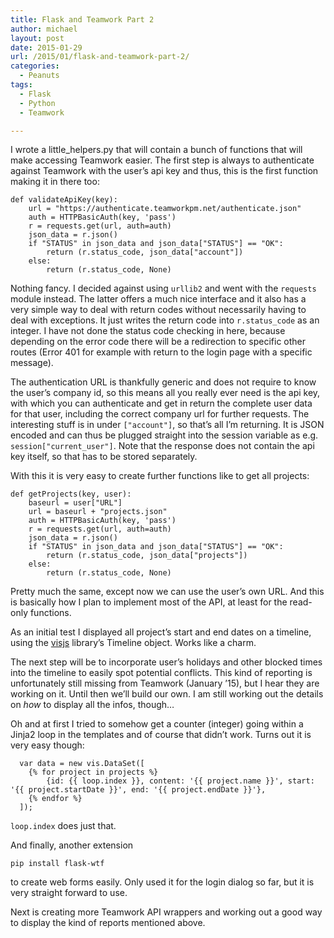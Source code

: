 ```yaml
---
title: Flask and Teamwork Part 2
author: michael
layout: post
date: 2015-01-29
url: /2015/01/flask-and-teamwork-part-2/
categories:
  - Peanuts
tags:
  - Flask
  - Python
  - Teamwork

---
```

I wrote a little_helpers.py that will contain a bunch of functions that will make accessing Teamwork easier. The first step is always to authenticate against Teamwork with the user&#8217;s api key and thus, this is the first function making it in there too:

    def validateApiKey(key):
        url = "https://authenticate.teamworkpm.net/authenticate.json"
        auth = HTTPBasicAuth(key, 'pass')
        r = requests.get(url, auth=auth)
        json_data = r.json()
        if "STATUS" in json_data and json_data["STATUS"] == "OK":
            return (r.status_code, json_data["account"])
        else:
            return (r.status_code, None)
    

Nothing fancy. I decided against using `urllib2` and went with the `requests` module instead. The latter offers a much nice interface and it also has a very simple way to deal with return codes without necessarily having to deal with exceptions. It just writes the return code into `r.status_code` as an integer. I have not done the status code checking in here, because depending on the error code there will be a redirection to specific other routes (Error 401 for example with return to the login page with a specific message).

The authentication URL is thankfully generic and does not require to know the user&#8217;s company id, so this means all you really ever need is the api key, with which you can authenticate and get in return the complete user data for that user, including the correct company url for further requests. The interesting stuff is in under `["account"]`, so that&#8217;s all I&#8217;m returning. It is JSON encoded and can thus be plugged straight into the session variable as e.g. `session["current_user"]`. Note that the response does not contain the api key itself, so that has to be stored separately.

With this it is very easy to create further functions like to get all projects:

    def getProjects(key, user):
        baseurl = user["URL"]
        url = baseurl + "projects.json"
        auth = HTTPBasicAuth(key, 'pass')
        r = requests.get(url, auth=auth)
        json_data = r.json()
        if "STATUS" in json_data and json_data["STATUS"] == "OK":
            return (r.status_code, json_data["projects"])
        else:
            return (r.status_code, None)
    

Pretty much the same, except now we can use the user&#8217;s own URL. And this is basically how I plan to implement most of the API, at least for the read-only functions.

As an initial test I displayed all project&#8217;s start and end dates on a timeline, using the [visjs][1] library&#8217;s Timeline object. Works like a charm.

The next step will be to incorporate user&#8217;s holidays and other blocked times into the timeline to easily spot potential conflicts. This kind of reporting is unfortunately still missing from Teamwork (January &#8217;15), but I hear they are working on it. Until then we&#8217;ll build our own. I am still working out the details on _how_ to display all the infos, though&#8230;

Oh and at first I tried to somehow get a counter (integer) going within a Jinja2 loop in the templates and of course that didn&#8217;t work. Turns out it is very easy though:

      var data = new vis.DataSet([
        {% for project in projects %}
            {id: {{ loop.index }}, content: '{{ project.name }}', start: '{{ project.startDate }}', end: '{{ project.endDate }}'},
        {% endfor %}
      ]);
    

`loop.index` does just that.

And finally, another extension

    pip install flask-wtf
    

to create web forms easily. Only used it for the login dialog so far, but it is very straight forward to use.

Next is creating more Teamwork API wrappers and working out a good way to display the kind of reports mentioned above.

 [1]: http://visjs.org/
